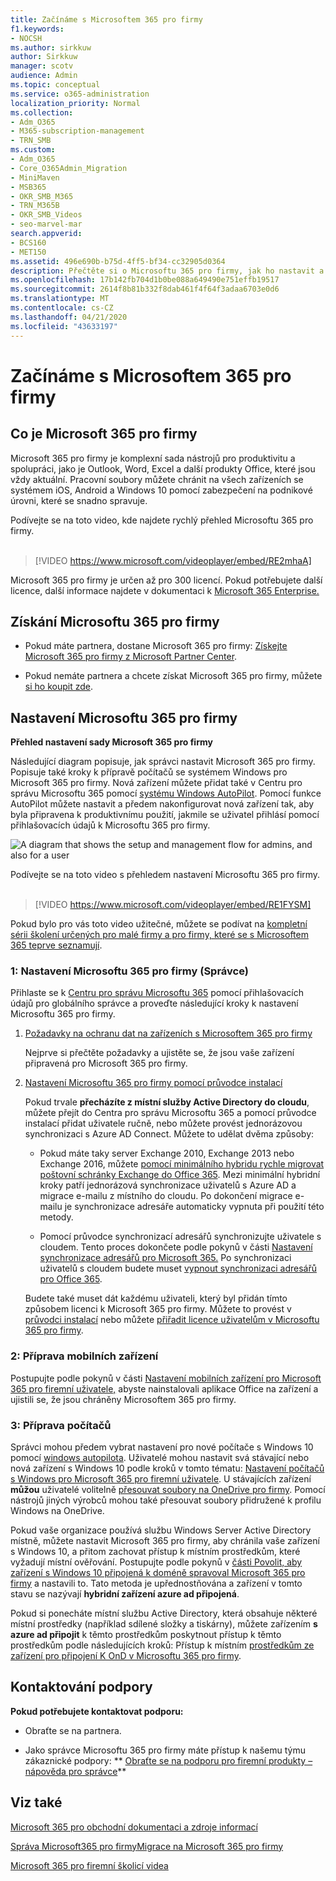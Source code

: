 ```yaml
---
title: Začínáme s Microsoftem 365 pro firmy
f1.keywords:
- NOCSH
ms.author: sirkkuw
author: Sirkkuw
manager: scotv
audience: Admin
ms.topic: conceptual
ms.service: o365-administration
localization_priority: Normal
ms.collection:
- Adm_O365
- M365-subscription-management
- TRN_SMB
ms.custom:
- Adm_O365
- Core_O365Admin_Migration
- MiniMaven
- MSB365
- OKR_SMB_M365
- TRN_M365B
- OKR_SMB_Videos
- seo-marvel-mar
search.appverid:
- BCS160
- MET150
ms.assetid: 496e690b-b75d-4ff5-bf34-cc32905d0364
description: Přečtěte si o Microsoftu 365 pro firmy, jak ho nastavit a jak připravit zařízení a počítače uživatelů, abyste zajistili, že jsou chráněni Microsoftem 365 pro firmy.
ms.openlocfilehash: 17b142fb704d1b0be088a649490e751effb19517
ms.sourcegitcommit: 2614f8b81b332f8dab461f4f64f3adaa6703e0d6
ms.translationtype: MT
ms.contentlocale: cs-CZ
ms.lasthandoff: 04/21/2020
ms.locfileid: "43633197"
---
```

# <a name="get-started-with-microsoft-365-for-business"></a>Začínáme s Microsoftem 365 pro firmy

## <a name="what-is-microsoft-365-for-business"></a>Co je Microsoft 365 pro firmy

Microsoft 365 pro firmy je komplexní sada nástrojů pro produktivitu a spolupráci, jako je Outlook, Word, Excel a další produkty Office, které jsou vždy aktuální. Pracovní soubory můžete chránit na všech zařízeních se systémem iOS, Android a Windows 10 pomocí zabezpečení na podnikové úrovni, které se snadno spravuje.

Podívejte se na toto video, kde najdete rychlý přehled Microsoftu 365 pro firmy.<br><br>

> [!VIDEO https://www.microsoft.com/videoplayer/embed/RE2mhaA] 
  
Microsoft 365 pro firmy je určen až pro 300 licencí. Pokud potřebujete další licence, další informace najdete v dokumentaci k [Microsoft 365 Enterprise.](https://go.microsoft.com/fwlink/p/?linkid=860986) 
  
## <a name="get-microsoft-365-for-business"></a>Získání Microsoftu 365 pro firmy

- Pokud máte partnera, dostane Microsoft 365 pro firmy: [Získejte Microsoft 365 pro firmy z Microsoft Partner Center](get-microsoft-365-business.md).
    
- Pokud nemáte partnera a chcete získat Microsoft 365 pro firmy, můžete [si ho koupit zde](https://www.microsoft.com/microsoft-365/business).
    
## <a name="set-up-microsoft-365-for-business"></a>Nastavení Microsoftu 365 pro firmy

 **Přehled nastavení sady Microsoft 365 pro firmy**
  
Následující diagram popisuje, jak správci nastavit Microsoft 365 pro firmy. Popisuje také kroky k přípravě počítačů se systémem Windows pro Microsoft 365 pro firmy. Nová zařízení můžete přidat také v Centru pro správu Microsoftu 365 pomocí [systému Windows AutoPilot](add-autopilot-devices-and-profile.md). Pomocí funkce AutoPilot můžete nastavit a předem nakonfigurovat nová zařízení tak, aby byla připravena k produktivnímu použití, jakmile se uživatel přihlásí pomocí přihlašovacích údajů k Microsoftu 365 pro firmy.
  
![A diagram that shows the setup and management flow for admins, and also for a user](../media/249f81fc-7e79-44c7-8425-3a0b7b651c3b.png)

Podívejte se na toto video s přehledem nastavení Microsoftu 365 pro firmy.<br><br>

> [!VIDEO https://www.microsoft.com/videoplayer/embed/RE1FYSM] 

Pokud bylo pro vás toto video užitečné, můžete se podívat na [kompletní sérii školení určených pro malé firmy a pro firmy, které se s Microsoftem 365 teprve seznamují](https://support.office.com/article/6ab4bbcd-79cf-4000-a0bd-d42ce4d12816).

  
### <a name="1-set-up-microsoft-365-for-business-admin"></a>1: Nastavení Microsoftu 365 pro firmy (Správce)

Přihlaste se k [Centru pro správu Microsoftu 365](https://portal.office.com/adminportal/home) pomocí přihlašovacích údajů pro globálního správce a proveďte následující kroky k nastavení Microsoftu 365 pro firmy. 
  
1. [Požadavky na ochranu dat na zařízeních s Microsoftem 365 pro firmy](pre-requisites-for-data-protection.md)
    
    Nejprve si přečtěte požadavky a ujistěte se, že jsou vaše zařízení připravená pro Microsoft 365 pro firmy.
    
2. [Nastavení Microsoftu 365 pro firmy pomocí průvodce instalací](set-up.md)
    
    Pokud trvale **přecházíte z místní služby Active Directory do cloudu**, můžete přejít do Centra pro správu Microsoftu 365 a pomocí průvodce instalací přidat uživatele ručně, nebo můžete provést jednorázovou synchronizaci s Azure AD Connect. Můžete to udělat dvěma způsoby: 
    
    - Pokud máte taky server Exchange 2010, Exchange 2013 nebo Exchange 2016, můžete [pomocí minimálního hybridu rychle migrovat poštovní schránky Exchange do Office 365](https://support.office.com/article/fdecceed-0702-4af3-85be-f2a0013937ef). Mezi minimální hybridní kroky patří jednorázová synchronizace uživatelů s Azure AD a migrace e-mailu z místního do cloudu. Po dokončení migrace e-mailu je synchronizace adresáře automaticky vypnuta při použití této metody.
    
    - Pomocí průvodce synchronizací adresářů synchronizujte uživatele s cloudem. Tento proces dokončete podle pokynů v části [Nastavení synchronizace adresářů pro Microsoft 365.](https://support.office.com/article/1b3b5318-6977-42ed-b5c7-96fa74b08846) Po synchronizaci uživatelů s cloudem budete muset [vypnout synchronizaci adresářů pro Office 365](https://support.office.com/article/ee5f861e-bd48-4267-83d1-a4ead4b4a00d).
    
    Budete také muset dát každému uživateli, který byl přidán tímto způsobem licenci k Microsoft 365 pro firmy. Můžete to provést v [průvodci instalací](set-up.md) nebo můžete [přiřadit licence uživatelům v Microsoftu 365 pro firmy](https://support.office.com/article/997596B5-4173-4627-B915-36ABAC6786DC).
    
### <a name="2-prepare-mobile-devices"></a>2: Příprava mobilních zařízení

Postupujte podle pokynů v části [Nastavení mobilních zařízení pro Microsoft 365 pro firemní uživatele,](set-up-mobile-devices.md) abyste nainstalovali aplikace Office na zařízení a ujistili se, že jsou chráněny Microsoftem 365 pro firmy. 
  
### <a name="3-prepare-pcs"></a>3: Příprava počítačů

Správci mohou předem vybrat nastavení pro nové počítače s Windows 10 pomocí [windows autopilota](add-autopilot-devices-and-profile.md). Uživatelé mohou nastavit svá stávající nebo nová zařízení s Windows 10 podle kroků v tomto tématu: [Nastavení počítačů s Windows pro Microsoft 365 pro firemní uživatele](set-up-windows-devices.md). U stávajících zařízení **můžou** uživatelé volitelně [přesouvat soubory na OneDrive pro firmy](move-files-to-onedrive.md). Pomocí nástrojů jiných výrobců mohou také přesouvat soubory přidružené k profilu Windows na OneDrive.
  
Pokud vaše organizace používá službu Windows Server Active Directory místně, můžete nastavit Microsoft 365 pro firmy, aby chránila vaše zařízení s Windows 10, a přitom zachovat přístup k místním prostředkům, které vyžadují místní ověřování. Postupujte podle pokynů v [části Povolit, aby zařízení s Windows 10 připojená k doméně spravoval Microsoft 365 pro firmy](manage-windows-devices.md) a nastavili to. Tato metoda je upřednostňována a zařízení v tomto stavu se nazývají **hybridní zařízení azure ad připojená**. 
  
Pokud si ponecháte místní službu Active Directory, která obsahuje některé místní prostředky (například sdílené složky a tiskárny), můžete zařízením **s azure ad připojit** k těmto prostředkům poskytnout přístup k těmto prostředkům podle následujících kroků: Přístup k místním [prostředkům ze zařízení pro připojení K OnD v Microsoftu 365 pro firmy](access-resources.md).
  
  
## <a name="contact-support"></a>Kontaktování podpory

 **Pokud potřebujete kontaktovat podporu:**
  
- Obraťte se na partnera.
    
- Jako správce Microsoftu 365 pro firmy máte přístup k našemu týmu zákaznické podpory: ** [Obraťte se na podporu pro firemní produkty – nápověda pro správce](https://support.office.com/article/32a17ca7-6fa0-4870-8a8d-e25ba4ccfd4b)**
    
## <a name="see-also"></a>Viz také

[Microsoft 365 pro obchodní dokumentaci a zdroje informací](https://go.microsoft.com/fwlink/p/?linkid=853701)
  
[Správa Microsoft365 pro firmy](manage.md)[Migrace na Microsoft 365 pro firmy](migrate-to-microsoft-365-business.md)

[Microsoft 365 pro firemní školicí videa](https://support.office.com/article/6ab4bbcd-79cf-4000-a0bd-d42ce4d12816) 
